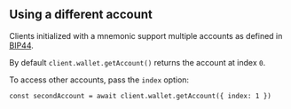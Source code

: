 ## Using a different account 

Clients initialized with a mnemonic support multiple accounts as defined in [BIP44](https://github.com/bitcoin/bips/blob/master/bip-0044.mediawiki).

By default `client.wallet.getAccount()` returns the account at index `0`.

To access other accounts, pass the `index` option:
```
const secondAccount = await client.wallet.getAccount({ index: 1 })
``` 

